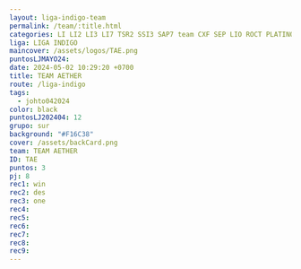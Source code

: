 ```yaml
---
layout: liga-indigo-team
permalink: /team/:title.html
categories: LI LI2 LI3 LI7 TSR2 SSI3 SAP7 team CXF SEP LIO ROCT PLATINO GNORTE
liga: LIGA INDIGO
maincover: /assets/logos/TAE.png
puntosLJMAYO24: 
date: 2024-05-02 10:29:20 +0700
title: TEAM AETHER
route: /liga-indigo
tags:
  - johto042024
color: black
puntosLJ202404: 12
grupo: sur
background: "#F16C38"
cover: /assets/backCard.png
team: TEAM AETHER
ID: TAE
puntos: 3
pj: 8
rec1: win
rec2: des
rec3: one
rec4: 
rec5: 
rec6: 
rec7: 
rec8: 
rec9:
---
```

